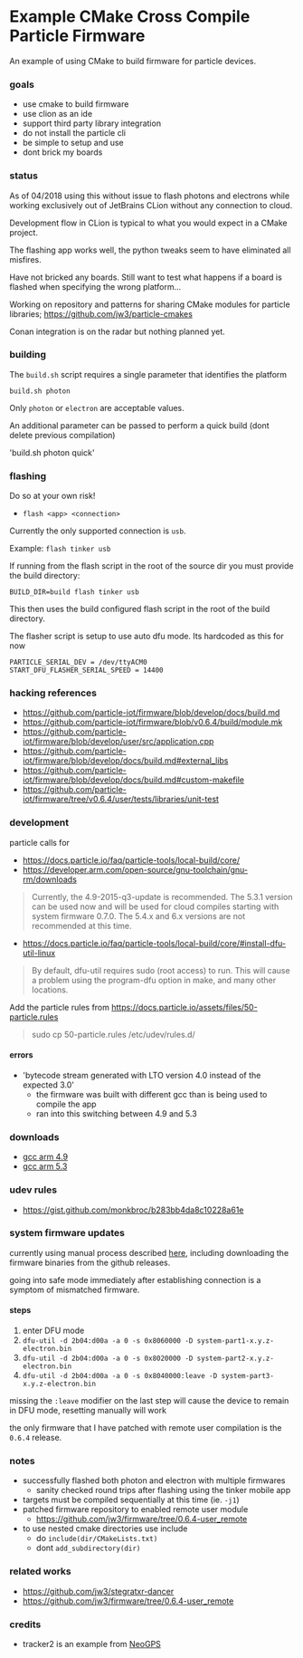 Example CMake Cross Compile Particle Firmware
===

An example of using CMake to build firmware for particle devices.

### goals

- use cmake to build firmware
- use clion as an ide
- support third party library integration
- do not install the particle cli
- be simple to setup and use
- dont brick my boards

### status

As of 04/2018 using this without issue to flash photons and electrons while working exclusively out of JetBrains CLion without any connection to cloud.

Development flow in CLion is typical to what you would expect in a CMake project.

The flashing app works well, the python tweaks seem to have eliminated all misfires.

Have not bricked any boards.  Still want to test what happens if a board is flashed when specifying the wrong platform...

Working on repository and patterns for sharing CMake modules for particle libraries; https://github.com/jw3/particle-cmakes

Conan integration is on the radar but nothing planned yet.

### building

The `build.sh` script requires a single parameter that identifies the platform

`build.sh photon`

Only `photon` or `electron` are acceptable values.

An additional parameter can be passed to perform a quick build (dont delete previous compilation)

'build.sh photon quick'

### flashing

Do so at your own risk!

- `flash <app> <connection>`

Currently the only supported connection is `usb`.

Example: `flash tinker usb`

If running from the flash script in the root of the source dir you must provide the build directory:

`BUILD_DIR=build flash tinker usb`

This then uses the build configured flash script in the root of the build directory.

The flasher script is setup to use auto dfu mode.  Its hardcoded as this for now

```
PARTICLE_SERIAL_DEV = /dev/ttyACM0
START_DFU_FLASHER_SERIAL_SPEED = 14400
```

### hacking references

- https://github.com/particle-iot/firmware/blob/develop/docs/build.md
- https://github.com/particle-iot/firmware/blob/v0.6.4/build/module.mk
- https://github.com/particle-iot/firmware/blob/develop/user/src/application.cpp
- https://github.com/particle-iot/firmware/blob/develop/docs/build.md#external_libs
- https://github.com/particle-iot/firmware/blob/develop/docs/build.md#custom-makefile
- https://github.com/particle-iot/firmware/tree/v0.6.4/user/tests/libraries/unit-test


### development

particle calls for

- https://docs.particle.io/faq/particle-tools/local-build/core/
- https://developer.arm.com/open-source/gnu-toolchain/gnu-rm/downloads

> Currently, the 4.9-2015-q3-update is recommended. The 5.3.1 version can be used now and will be used for cloud compiles starting with system firmware 0.7.0. The 5.4.x and 6.x versions are not recommended at this time.

- https://docs.particle.io/faq/particle-tools/local-build/core/#install-dfu-util-linux

> By default, dfu-util requires sudo (root access) to run. This will cause a problem using the program-dfu option in make, and many other locations.

Add the particle rules from https://docs.particle.io/assets/files/50-particle.rules

> sudo cp 50-particle.rules /etc/udev/rules.d/

#### errors
- 'bytecode stream generated with LTO version 4.0 instead of the expected 3.0'
  - the firmware was built with different gcc than is being used to compile the app
  - ran into this switching between 4.9 and 5.3


### downloads
- [gcc arm 4.9](https://launchpad.net/gcc-arm-embedded/4.9/4.9-2015-q3-update/+download/gcc-arm-none-eabi-4_9-2015q3-20150921-linux.tar.bz2)
- [gcc arm 5.3](https://developer.arm.com/-/media/Files/downloads/gnu-rm/5_3-2016q1/gccarmnoneeabi532016q120160330linuxtar.bz2)

### udev rules

- https://gist.github.com/monkbroc/b283bb4da8c10228a61e

### system firmware updates

currently using manual process described [here](https://docs.particle.io/support/troubleshooting/firmware-upgrades/electron/#manual-firmware-update), including downloading the firmware binaries from the github releases.

going into safe mode immediately after establishing connection is a symptom of mismatched firmware.

#### steps
1. enter DFU mode
2. `dfu-util -d 2b04:d00a -a 0 -s 0x8060000 -D system-part1-x.y.z-electron.bin`
3. `dfu-util -d 2b04:d00a -a 0 -s 0x8020000 -D system-part2-x.y.z-electron.bin`
4. `dfu-util -d 2b04:d00a -a 0 -s 0x8040000:leave -D system-part3-x.y.z-electron.bin`

missing the `:leave` modifier on the last step will cause the device to remain in DFU mode, resetting manually will work

the only firmware that I have patched with remote user compilation is the `0.6.4` release.

### notes

- successfully flashed both photon and electron with multiple firmwares
  - sanity checked round trips after flashing using the tinker mobile app
- targets must be compiled sequentially at this time (ie. `-j1`)
- patched firmware repository to enabled remote user module
  - https://github.com/jw3/firmware/tree/0.6.4-user_remote
- to use nested cmake directories use include
  - do `include(dir/CMakeLists.txt)`
  - dont `add_subdirectory(dir)`

### related works

- https://github.com/jw3/stegratxr-dancer
- https://github.com/jw3/firmware/tree/0.6.4-user_remote


### credits
- tracker2 is an example from [NeoGPS](https://github.com/SlashDevin/NeoGPS)
